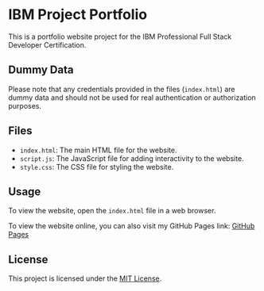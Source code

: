 # IBM Project Portfolio

This is a portfolio website project for the IBM Professional Full Stack Developer Certification.

## Dummy Data

Please note that any credentials provided in the files (`index.html`) are dummy data and should not be used for real authentication or authorization purposes.

## Files

- `index.html`: The main HTML file for the website.
- `script.js`: The JavaScript file for adding interactivity to the website.
- `style.css`: The CSS file for styling the website.

## Usage

To view the website, open the `index.html` file in a web browser.

To view the website online, you can also visit my GitHub Pages link: [GitHub Pages](https://mehveshshabbir.github.io/IBM-Professional-Certification-Portfolio-Project/)

## License

This project is licensed under the [MIT License](LICENSE).
